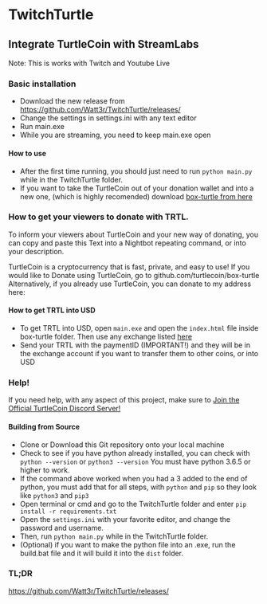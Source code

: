 TwitchTurtle
======
## Integrate TurtleCoin with StreamLabs
Note: This is works with Twitch and Youtube Live
### Basic installation

* Download the new release from https://github.com/Watt3r/TwitchTurtle/releases/ 
* Change the settings in settings.ini with any text editor
* Run main.exe
* While you are streaming, you need to keep main.exe open

#### How to use

* After the first time running, you should just need to run `python main.py` while in the TwitchTurtle folder.
* If you want to take the TurtleCoin out of your donation wallet and into a new one, (which is highly recomended) download [box-turtle from here](https://github.com/watt3r/box-turtle)

### How to get your viewers to donate with TRTL.

To inform your viewers about TurtleCoin and your new way of donating, you can copy and paste this Text into a Nightbot repeating command, or into your description.


TurtleCoin is a cryptocurrency that is fast, private, and easy to use!
If you would like to Donate using TurtleCoin, go to github.com/turtlecoin/box-turtle
Alternatively, if you already use TurtleCoin, you can donate to my address here: <YOUR TRTL ADDRESS>

#### How to get TRTL into USD

* To get TRTL into USD, open `main.exe` and open the `index.html` file inside box-turtle folder. Then use any exchange listed [here](http://turtleturtle.org)
* Send your TRTL with the paymentID (IMPORTANT!) and they will be in the exchange account if you want to transfer them to other coins, or into USD

### Help!

If you need help, with any aspect of this project, make sure to [Join the Official TurtleCoin Discord Server!](http://chat.turtlecoin.lol)

#### Building from Source

* Clone or Download this Git repository onto your local machine
* Check to see if you have python already installed, you can check with `python --version` or `python3 --version` You must have python 3.6.5 or higher to work.
* If the command above worked when you had a 3 added to the end of python, you must add that for all steps, with `python` and `pip` so they look like `python3` and `pip3`
* Open terminal or cmd and go to the TwitchTurtle folder and enter `pip install -r requirements.txt`
* Open the `settings.ini` with your favorite editor, and change the password and username.
* Then, run `python main.py` while in the TwitchTurtle folder.
* (Optional) if you want to make the python file into an .exe, run the build.bat file and it will build it into the `dist` folder.


### TL;DR

https://github.com/Watt3r/TwitchTurtle/releases/

